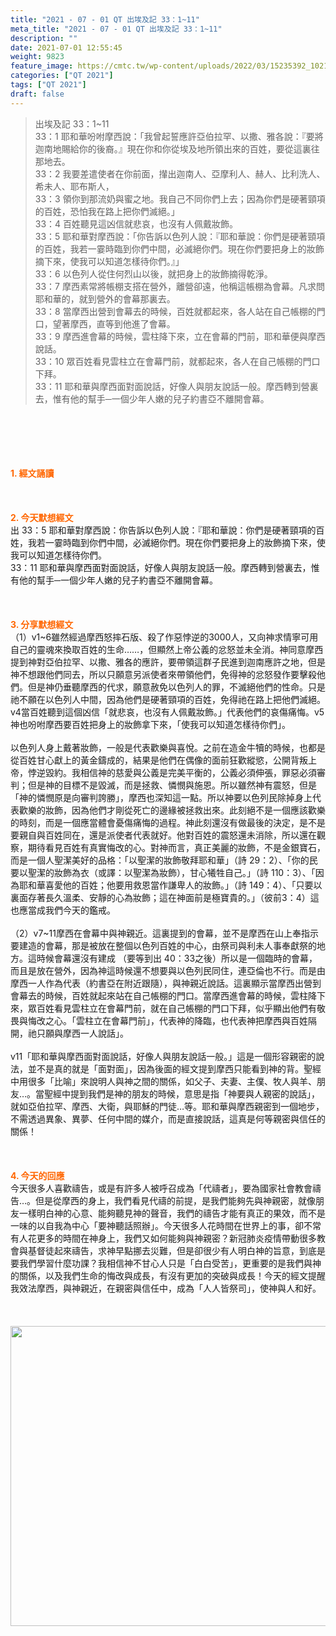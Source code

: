 ```yaml
---
title: "2021 - 07 - 01 QT 出埃及記 33：1~11"
meta_title: "2021 - 07 - 01 QT 出埃及記 33：1~11"
description: ""
date: 2021-07-01 12:55:45
weight: 9823
feature_image: https://cmtc.tw/wp-content/uploads/2022/03/15235392_10211799862337740_180693556567566654_o-1.webp
categories: ["QT 2021"]
tags: ["QT 2021"]
draft: false
---
```


<blockquote>出埃及記 33：1~11<br />
33：1 耶和華吩咐摩西說：「我曾起誓應許亞伯拉罕、以撒、雅各說：『要將迦南地賜給你的後裔。』現在你和你從埃及地所領出來的百姓，要從這裏往那地去。<br />
33：2 我要差遣使者在你前面，攆出迦南人、亞摩利人、赫人、比利洗人、希未人、耶布斯人，<br />
33：3 領你到那流奶與蜜之地。我自己不同你們上去；因為你們是硬著頸項的百姓，恐怕我在路上把你們滅絕。」<br />
33：4 百姓聽見這凶信就悲哀，也沒有人佩戴妝飾。<br />
33：5 耶和華對摩西說：「你告訴以色列人說：『耶和華說：你們是硬著頸項的百姓，我若一霎時臨到你們中間，必滅絕你們。現在你們要把身上的妝飾摘下來，使我可以知道怎樣待你們。』」<br />
33：6 以色列人從住何烈山以後，就把身上的妝飾摘得乾淨。<br />
33：7 摩西素常將帳棚支搭在營外，離營卻遠，他稱這帳棚為會幕。凡求問耶和華的，就到營外的會幕那裏去。<br />
33：8 當摩西出營到會幕去的時候，百姓就都起來，各人站在自己帳棚的門口，望著摩西，直等到他進了會幕。<br />
33：9 摩西進會幕的時候，雲柱降下來，立在會幕的門前，耶和華便與摩西說話。<br />
33：10 眾百姓看見雲柱立在會幕門前，就都起來，各人在自己帳棚的門口下拜。<br />
33：11 耶和華與摩西面對面說話，好像人與朋友說話一般。摩西轉到營裏去，惟有他的幫手─一個少年人嫩的兒子約書亞不離開會幕。</blockquote><br />
&nbsp;<br />
<br />
&nbsp;<br />
<br />
<span style="color: #ff6600;"><strong>1. </strong><strong>經文誦讀</strong></span><br />
<br />
<span style="color: #ff6600;"><strong> </strong></span><br />
<br />
<span style="color: #ff6600;"><strong>2. 今天默想</strong><strong>經文<br />
</strong></span>出 33：5 耶和華對摩西說：你告訴以色列人說：『耶和華說：你們是硬著頸項的百姓，我若一霎時臨到你們中間，必滅絕你們。現在你們要把身上的妝飾摘下來，使我可以知道怎樣待你們。<br />
33：11 耶和華與摩西面對面說話，好像人與朋友說話一般。摩西轉到營裏去，惟有他的幫手─一個少年人嫩的兒子約書亞不離開會幕。<br />
<br />
&nbsp;<br />
<br />
<span style="color: #ff6600;"><strong>3. 分享默想經文<br />
</strong></span>（1）v1~6雖然經過摩西怒摔石版、殺了作惡悖逆的3000人，又向神求情寧可用自己的靈魂來換取百姓的生命……，但顯然上帝公義的忿怒並未全消。神同意摩西提到神對亞伯拉罕、以撒、雅各的應許，要帶領這群子民進到迦南應許之地，但是神不想跟他們同去，所以只願意另派使者來帶領他們，免得神的忿怒發作要擊殺他們。但是神仍垂聽摩西的代求，願意赦免以色列人的罪，不滅絕他們的性命。只是祂不願在以色列人中間，因為他們是硬著頸項的百姓，免得祂在路上把他們滅絕。v4當百姓聽到這個凶信「就悲哀，也沒有人佩戴妝飾。」代表他們的哀傷痛悔。v5神也吩咐摩西要百姓把身上的妝飾拿下來，「使我可以知道怎樣待你們」。<br />
<br />
以色列人身上戴著妝飾，一般是代表歡樂與喜悅。之前在造金牛犢的時候，也都是從百姓甘心獻上的黃金鑄成的，結果是他們在偶像的面前狂歡縱慾，公開背叛上帝，悖逆毀約。我相信神的慈愛與公義是完美平衡的，公義必須伸張，罪惡必須審判；但是神的目標不是毀滅，而是拯救、憐憫與施恩。所以雖然神有震怒，但是「神的憐憫原是向審判誇勝」，摩西也深知這一點。所以神要以色列民除掉身上代表歡樂的妝飾，因為他們才剛從死亡的邊緣被拯救出來。此刻絕不是一個應該歡樂的時刻，而是一個應當體會憂傷痛悔的過程。神此刻還沒有做最後的決定，是不是要親自與百姓同在，還是派使者代表就好。他對百姓的震怒還未消除，所以還在觀察，期待看見百姓有真實悔改的心。對神而言，真正美麗的妝飾，不是金銀寶石，而是一個人聖潔美好的品格：「以聖潔的妝飾敬拜耶和華」（詩 29：2）、「你的民要以聖潔的妝飾為衣（或譯：以聖潔為妝飾），甘心犧牲自己。」（詩 110：3）、「因為耶和華喜愛他的百姓；他要用救恩當作謙卑人的妝飾。」（詩 149：4）、「只要以裏面存著長久溫柔、安靜的心為妝飾；這在神面前是極寶貴的。」（彼前3：4）這也應當成我們今天的鑑戒。<br />
<br />
（2）v7~11摩西在會幕中與神親近。這裏提到的會幕，並不是摩西在山上奉指示要建造的會幕，那是被放在整個以色列百姓的中心，由祭司與利未人事奉獻祭的地方。這時候會幕還沒有建成 （要等到出 40：33之後）所以是一個臨時的會幕，而且是放在營外，因為神這時候還不想要與以色列民同住，連亞倫也不行。而是由摩西一人作為代表（約書亞在附近跟隨），與神親近說話。這裏顯示當摩西出營到會幕去的時候，百姓就起來站在自己帳棚的門口。當摩西進會幕的時候，雲柱降下來，眾百姓看見雲柱立在會幕門前，就在自己帳棚的門口下拜，似乎顯出他們有敬畏與悔改之心。「雲柱立在會幕門前」，代表神的降臨，也代表神把摩西與百姓隔開，祂只願與摩西一人說話」。<br />
<br />
v11「耶和華與摩西面對面說話，好像人與朋友說話一般。」這是一個形容親密的說法，並不是真的就是「面對面」，因為後面的經文提到摩西只能看到神的背。聖經中用很多「比喻」來說明人與神之間的關係，如父子、夫妻、主僕、牧人與羊、朋友…。當聖經中提到我們是神的朋友的時候，意思是指「神要與人親密的說話」，就如亞伯拉罕、摩西、大衛，與耶穌的門徒…等。耶和華與摩西親密到一個地步，不需透過異象、異夢、任何中間的媒介，而是直接說話，這真是何等親密與信任的關係！<br />
<br />
&nbsp;<br />
<br />
<span style="color: #ff6600;"><strong>4. 今天的回應<br />
</strong></span>今天很多人喜歡禱告，或是有許多人被呼召成為「代禱者」，要為國家社會教會禱告…。但是從摩西的身上，我們看見代禱的前提，是我們能夠先與神親密，就像朋友一樣明白神的心意、能夠聽見神的聲音，我們的禱告才能有真正的果效，而不是一味的以自我為中心「要神聽話照辦」。今天很多人花時間在世界上的事，卻不常有人花更多的時間在神身上，我們又如何能夠與神親密？新冠肺炎疫情帶動很多教會與基督徒起來禱告，求神早點挪去災難，但是卻很少有人明白神的旨意，到底是要我們學習什麼功課？我相信神不甘心人只是「白白受苦」，更重要的是我們與神的關係，以及我們生命的悔改與成長，有沒有更加的突破與成長！今天的經文提醒我效法摩西，與神親近，在親密與信任中，成為「人人皆祭司」，使神與人和好。<br />
<br />
&nbsp;<br />
<br />
<img class="size-full wp-image-9856 aligncenter" src="https://cmtc.tw/wp-content/uploads/2021/07/20210701.jpg" alt="" width="640" height="480" /><br />
<br />
&nbsp;
        